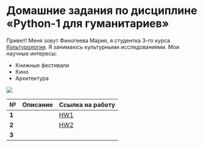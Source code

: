 # Домашние задания по дисциплине «Python-1 для гуманитариев» 
Привет! Меня зовут Финогеева Мария, я студентка 3-го курса [Культурологии](https://www.hse.ru/ba/cultural/). Я занимаюсь культурными исследованиями. Мои научные интересы:
* Книжные фестивали 
* Кино
* Архитектура

![](https://dezinfo.net/images5/image/09.2014/pug_hats/pug_hats_02.jpg)

|  №      | Описание    | Ссылка на работу |
| :------------- |:-------------| :-----|
| **1**    | | [HW1](https://github.com/Goontheflow/python-dh-hw/blob/master/HW1.ipynb) |
| **2**    | | [HW2](https://github.com/Goontheflow/python-dh-hw/blob/master/HW2.ipynb) |
| **3**    | |  |
